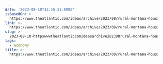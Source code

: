```yaml
---
date: '2023-08-10T12:56:38.000Z'
isBasedOn: >-
  https://www.theatlantic.com/ideas/archive/2023/08/rural-montana-housing-crisis-supply/674950/
link: >-
  https://www.theatlantic.com/ideas/archive/2023/08/rural-montana-housing-crisis-supply/674950/
slug: >-
  2023-08-10-httpswwwtheatlanticcomideasarchive202308rural-montana-housing-crisis-supply674950
tags:
  - economy
title: >-
  https://www.theatlantic.com/ideas/archive/2023/08/rural-montana-housing-crisis-supply/674950/
---
```


